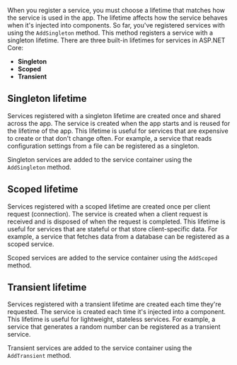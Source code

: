 When you register a service, you must choose a lifetime that matches how the service is used in the app. The lifetime affects how the service behaves when it's injected into components. So far, you've registered services with using the `AddSingleton` method. This method registers a service with a singleton lifetime. There are three built-in lifetimes for services in ASP.NET Core:

- **Singleton**
- **Scoped**
- **Transient**

## Singleton lifetime

Services registered with a singleton lifetime are created once and shared across the app. The service is created when the app starts and is reused for the lifetime of the app. This lifetime is useful for services that are expensive to create or that don't change often. For example, a service that reads configuration settings from a file can be registered as a singleton.

Singleton services are added to the service container using the `AddSingleton` method.

## Scoped lifetime

Services registered with a scoped lifetime are created once per client request (connection). The service is created when a client request is received and is disposed of when the request is completed. This lifetime is useful for services that are stateful or that store client-specific data. For example, a service that fetches data from a database can be registered as a scoped service.

Scoped services are added to the service container using the `AddScoped` method.

## Transient lifetime

Services registered with a transient lifetime are created each time they're requested. The service is created each time it's injected into a component. This lifetime is useful for lightweight, stateless services. For example, a service that generates a random number can be registered as a transient service.

Transient services are added to the service container using the `AddTransient` method.
